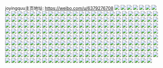 joyingquu主页地址: https://weibo.com/u/6379276708 
![](https://wx4.sinaimg.cn/mw2000/006XINhOly1h9i0w39gaij325i2vcb2c.jpg) 
![](https://wx4.sinaimg.cn/mw2000/006XINhOly1h9i0w56nrsj31eo1votww.jpg) 
![](https://wx4.sinaimg.cn/mw2000/006XINhOly1h9i0w8fojaj32vl25pb2b.jpg) 
![](https://wx4.sinaimg.cn/mw2000/006XINhOly1h9i0w4eot5j31gw1kn7wh.jpg) 
![](https://wx4.sinaimg.cn/mw2000/006XINhOly1h9i0zy6052j32o7205e82.jpg) 
![](https://wx4.sinaimg.cn/mw2000/006XINhOly1h9i0wafrrlj315g1j9u0k.jpg) 
![](https://wx4.sinaimg.cn/mw2000/006XINhOly1h9i0w0yonij32pn218u0y.jpg) 
![](https://wx4.sinaimg.cn/mw2000/006XINhOly1h9i0w76lvpj33402c0kjn.jpg) 
![](https://wx4.sinaimg.cn/mw2000/006XINhOly1h9i0w9oyxdj33402c0hdv.jpg) 
![](https://wx4.sinaimg.cn/mw2000/006XINhOly1h96x0yv7lcj32832yse83.jpg) 
![](https://wx4.sinaimg.cn/mw2000/006XINhOly1h96x0v529nj31fy1tb1kx.jpg) 
![](https://wx4.sinaimg.cn/mw2000/006XINhOly1h96x102sw1j31xz2lbkjm.jpg) 
![](https://wx4.sinaimg.cn/mw2000/006XINhOly1h96x0vtgirj31400u0qod.jpg) 
![](https://wx4.sinaimg.cn/mw2000/006XINhOly1h96x13hu8ij30u80l8wm0.jpg) 
![](https://wx4.sinaimg.cn/mw2000/006XINhOly1h96x138erkj30zp0qugtd.jpg) 
![](https://wx4.sinaimg.cn/mw2000/006XINhOly1h96x12xxbyj30tz121tgv.jpg) 
![](https://wx4.sinaimg.cn/mw2000/006XINhOly1h96x12g0vyj31l924d4qp.jpg) 
![](https://wx4.sinaimg.cn/mw2000/006XINhOly1h96x13s7xzj30u0140wmx.jpg) 
![](https://wx4.sinaimg.cn/mw2000/006XINhOly1h8zxxeoc3tj31400u0dm0.jpg) 
![](https://wx4.sinaimg.cn/mw2000/006XINhOly1h8zniknfovj323v1kwe81.jpg) 
![](https://wx4.sinaimg.cn/mw2000/006XINhOly1h8znim9rtoj323v1kwe81.jpg) 
![](https://wx4.sinaimg.cn/mw2000/006XINhOly1h8zninrilaj31o0280x6p.jpg) 
![](https://wx4.sinaimg.cn/mw2000/006XINhOly1h8zniovp8yj33402c0b29.jpg) 
![](https://wx4.sinaimg.cn/mw2000/006XINhOly1h8zxxm0t9bj30u00tpjz3.jpg) 
![](https://wx4.sinaimg.cn/mw2000/006XINhOly1h8znijaibrj31hc0u07fz.jpg) 
![](https://wx4.sinaimg.cn/mw2000/006XINhOly1h8zxxm8geej313y0tydui.jpg) 
![](https://wx4.sinaimg.cn/mw2000/006XINhOly1h8zxvkxee3j32dm1s8qv5.jpg) 
![](https://wx4.sinaimg.cn/mw2000/006XINhOly1h8d5078srlj32c03404qq.jpg) 
![](https://wx4.sinaimg.cn/mw2000/006XINhOly1h8d508cmotj32c0340hdu.jpg) 
![](https://wx4.sinaimg.cn/mw2000/006XINhOly1h8d505tftyj31o0280qv5.jpg) 
![](https://wx4.sinaimg.cn/mw2000/006XINhOly1h8d4zzzwywj31081l0qnp.jpg) 
![](https://wx4.sinaimg.cn/mw2000/006XINhOly1h8d500zd79j31o0280hdt.jpg) 
![](https://wx4.sinaimg.cn/mw2000/006XINhOly1h8d503b2ltj32c0340b29.jpg) 
![](https://wx4.sinaimg.cn/mw2000/006XINhOly1h8d53diyhij30ns0or45u.jpg) 
![](https://wx4.sinaimg.cn/mw2000/006XINhOly1h877pl0qmdj31wr2jo4qq.jpg) 
![](https://wx4.sinaimg.cn/mw2000/006XINhOly1h877pjxyk6j32l31xtkjm.jpg) 
![](https://wx4.sinaimg.cn/mw2000/006XINhOly1h86818ihz4j31kw23v4qp.jpg) 
![](https://wx4.sinaimg.cn/mw2000/006XINhOly1h868194n97j31kw2dcb29.jpg) 
![](https://wx4.sinaimg.cn/mw2000/006XINhOly1h8681bn6vzj32c0340hdu.jpg) 
![](https://wx4.sinaimg.cn/mw2000/006XINhOly1h8681e8alhj32c0340u0x.jpg) 
![](https://wx4.sinaimg.cn/mw2000/006XINhOly1h86817s54uj32c0340x6p.jpg) 
![](https://wx4.sinaimg.cn/mw2000/006XINhOly1h8364c79ufj32bz340u16.jpg) 
![](https://wx4.sinaimg.cn/mw2000/006XINhOly1h83620r8yxj32bz340he2.jpg) 
![](https://wx4.sinaimg.cn/mw2000/006XINhOly1h8361sqh2nj32bz340x6q.jpg) 
![](https://wx4.sinaimg.cn/mw2000/006XINhOly1h8361pc9qgj32bz340npk.jpg) 
![](https://wx4.sinaimg.cn/mw2000/006XINhOly1h8363h3ha5j32bz340kjs.jpg) 
![](https://wx4.sinaimg.cn/mw2000/006XINhOly1h8363dk29oj32bz340e88.jpg) 
![](https://wx4.sinaimg.cn/mw2000/006XINhOly1h8361wj8dzj32bz340npk.jpg) 
![](https://wx4.sinaimg.cn/mw2000/006XINhOly1h8362pyydcj31o0280e82.jpg) 
![](https://wx4.sinaimg.cn/mw2000/006XINhOly1h8362oq0c3j32bz340b2i.jpg) 
![](https://wx4.sinaimg.cn/mw2000/006XINhOly1h7s8vbmzbhj30xm1eg1kx.jpg) 
![](https://wx4.sinaimg.cn/mw2000/006XINhOly1h7s8vea5u9j30vv1btawo.jpg) 
![](https://wx4.sinaimg.cn/mw2000/006XINhOly1h7av22635jj31kw23vn0v.jpg) 
![](https://wx4.sinaimg.cn/mw2000/006XINhOly1h7av21lix3j31ku23s4qq.jpg) 
![](https://wx4.sinaimg.cn/mw2000/006XINhOly1h7av804bs8j31o0280e82.jpg) 
![](https://wx4.sinaimg.cn/mw2000/006XINhOly1h7av238wiaj31o0281q67.jpg) 
![](https://wx4.sinaimg.cn/mw2000/006XINhOly1h7av25ejo3j32c0340kjm.jpg) 
![](https://wx4.sinaimg.cn/mw2000/006XINhOly1h7av3efsmpj30u00v8myy.jpg) 
![](https://wx4.sinaimg.cn/mw2000/006XINhOly1h7av26w7ysj32q81ycwww.jpg) 
![](https://wx4.sinaimg.cn/mw2000/006XINhOly1h7avdunaxlj30ty0uowhu.jpg) 
![](https://wx4.sinaimg.cn/mw2000/006XINhOly1h7avfaxq2qj30uc0u0ala.jpg) 
![](https://wx4.sinaimg.cn/mw2000/006XINhOly1h7av296q0mj32c0340kjn.jpg) 
![](https://wx4.sinaimg.cn/mw2000/006XINhOly1h7avfb6wegj30u0140wfj.jpg) 
![](https://wx4.sinaimg.cn/mw2000/006XINhOly1h71pcswapnj30wi1ych1z.jpg) 
![](https://wx4.sinaimg.cn/mw2000/006XINhOly1h71pcrrs2kj30wi1yck7f.jpg) 
![](https://wx4.sinaimg.cn/mw2000/006XINhOly1h6sczo416tj32fn1tqkjm.jpg) 
![](https://wx4.sinaimg.cn/mw2000/006XINhOly1h6sczq72gpj32x022vb2a.jpg) 
![](https://wx4.sinaimg.cn/mw2000/006XINhOly1h6sczryj76j32381t77ch.jpg) 
![](https://wx4.sinaimg.cn/mw2000/006XINhOly1h6sczu3tabj32mw1z7u0y.jpg) 
![](https://wx4.sinaimg.cn/mw2000/006XINhOly1h6sczw5qqlj32bs1v9x6p.jpg) 
![](https://wx4.sinaimg.cn/mw2000/006XINhOly1h6sczlszcqj33402c0x2v.jpg) 
![](https://wx4.sinaimg.cn/mw2000/006XINhOly1h6rr4y7inaj32c0340h49.jpg) 
![](https://wx4.sinaimg.cn/mw2000/006XINhOly1h6rr54axw7j329m1p8hdt.jpg) 
![](https://wx4.sinaimg.cn/mw2000/006XINhOly1h6rr6h5yrij32c03401kz.jpg) 
![](https://wx4.sinaimg.cn/mw2000/006XINhOly1h6rr9dproij32c0340gz4.jpg) 
![](https://wx4.sinaimg.cn/mw2000/006XINhOly1h6rraf9tp3j32c0340b2a.jpg) 
![](https://wx4.sinaimg.cn/mw2000/006XINhOly1h6rr7xcknfj32dc35savh.jpg) 
![](https://wx4.sinaimg.cn/mw2000/006XINhOly1h6rramycipj322o340e81.jpg) 
![](https://wx4.sinaimg.cn/mw2000/006XINhOly1h6rrbpguv1j32562uy4qp.jpg) 
![](https://wx4.sinaimg.cn/mw2000/006XINhOly1h6rrbprtqqj30u0140dy5.jpg) 
![](https://wx4.sinaimg.cn/mw2000/006XINhOly1h6rr4k80woj31z72mx0x0.jpg) 
![](https://wx4.sinaimg.cn/mw2000/006XINhOly1h6rrbq0yz6j30oq0udajx.jpg) 
![](https://wx4.sinaimg.cn/mw2000/006XINhOly1h6rrbqc00oj30u015yn0u.jpg) 
![](https://wx4.sinaimg.cn/mw2000/006XINhOly1h6rrbrt2q4j32c03407wk.jpg) 
![](https://wx4.sinaimg.cn/mw2000/006XINhOly1h6rrbtcqhvj32c0340hdv.jpg) 
![](https://wx4.sinaimg.cn/mw2000/006XINhOly1h6rrbv00r9j32c0340ng2.jpg) 
![](https://wx4.sinaimg.cn/mw2000/006XINhOly1h6rrbvquq3j31uq2s3e81.jpg) 
![](https://wx4.sinaimg.cn/mw2000/006XINhOly1h6rrbxlfnbj32jv340u0y.jpg) 
![](https://wx4.sinaimg.cn/mw2000/006XINhOly1h6rrbzbya3j322o340gqq.jpg) 
![](https://wx4.sinaimg.cn/mw2000/006XINhOly1h6ochcyn4sj32162pk1kz.jpg) 
![](https://wx4.sinaimg.cn/mw2000/006XINhOly1h6ocg81yd5j323s2t2hdu.jpg) 
![](https://wx4.sinaimg.cn/mw2000/006XINhOly1h6ockpklryj31ox298dky.jpg) 
![](https://wx4.sinaimg.cn/mw2000/006XINhOly1h6oclym1v9j32dc35s7wj.jpg) 
![](https://wx4.sinaimg.cn/mw2000/006XINhOly1h6ocigifltj31w32rh0yl.jpg) 
![](https://wx4.sinaimg.cn/mw2000/006XINhOly1h6ocffgj2pj32c0340dns.jpg) 
![](https://wx4.sinaimg.cn/mw2000/006XINhOly1h6ocjd0dgvj32bz340e83.jpg) 
![](https://wx4.sinaimg.cn/mw2000/006XINhOly1h6ock3u0syj31st235n0k.jpg) 
![](https://wx4.sinaimg.cn/mw2000/006XINhOly1h6ocm7kndaj30mk0nmgqg.jpg) 
![](https://wx4.sinaimg.cn/mw2000/006XINhOly1h6ocmbm3icj30ty13yta9.jpg) 
![](https://wx4.sinaimg.cn/mw2000/006XINhOly1h6ocm59ubyj30tp13v408.jpg) 
![](https://wx4.sinaimg.cn/mw2000/006XINhOly1h6ocmdlaxvj30u00u0dhe.jpg) 
![](https://wx4.sinaimg.cn/mw2000/006XINhOly1h6nt8n62k8j32ix1xa4qq.jpg) 
![](https://wx4.sinaimg.cn/mw2000/006XINhOly1h6nt8px11vj31tc1znqg1.jpg) 
![](https://wx4.sinaimg.cn/mw2000/006XINhOly1h6nt8qrpp1j320u2fa4qq.jpg) 
![](https://wx4.sinaimg.cn/mw2000/006XINhOly1h6nt8mf95nj31o0280ajf.jpg) 
![](https://wx4.sinaimg.cn/mw2000/006XINhOly1h6nt8ukvtgj31o02804qq.jpg) 
![](https://wx4.sinaimg.cn/mw2000/006XINhOly1h6nt8rb662j30wi1ycaq8.jpg) 
![](https://wx4.sinaimg.cn/mw2000/006XINhOly1h6kw9py6whj325k1x47g8.jpg) 
![](https://wx4.sinaimg.cn/mw2000/006XINhOly1h6kwegeyfhj30u00yigo8.jpg) 
![](https://wx4.sinaimg.cn/mw2000/006XINhOly1h6kwegny04j316y0w7tbc.jpg) 
![](https://wx4.sinaimg.cn/mw2000/006XINhOly1h6kwcw7tuwj30u01sxab5.jpg) 
![](https://wx4.sinaimg.cn/mw2000/006XINhOly1h6kw9q6k85j30vq16aac8.jpg) 
![](https://wx4.sinaimg.cn/mw2000/006XINhOly1h6gwpecff5j33402c0hdw.jpg) 
![](https://wx4.sinaimg.cn/mw2000/006XINhOly1h6gwpjdoebj31ip20w7wh.jpg) 
![](https://wx4.sinaimg.cn/mw2000/006XINhOly1h6gwpi9ydoj32d8340b29.jpg) 
![](https://wx4.sinaimg.cn/mw2000/006XINhOly1h6gwpcas4tj323u35sncx.jpg) 
![](https://wx4.sinaimg.cn/mw2000/006XINhOly1h6gwpkdezmj328e2z74qp.jpg) 
![](https://wx4.sinaimg.cn/mw2000/006XINhOly1h6gwpgb96fj32c23404da.jpg) 
![](https://wx4.sinaimg.cn/mw2000/006XINhOly1h699z2p8vnj324e1o07wh.jpg) 
![](https://wx4.sinaimg.cn/mw2000/006XINhOly1h699z1pw6pj31gf1xwdnc.jpg) 
![](https://wx4.sinaimg.cn/mw2000/006XINhOly1h699z45e3fj31o0280qv5.jpg) 
![](https://wx4.sinaimg.cn/mw2000/006XINhOly1h699ysye19j33402c0hdt.jpg) 
![](https://wx4.sinaimg.cn/mw2000/006XINhOly1h699yw5dq5j32c0340npf.jpg) 
![](https://wx4.sinaimg.cn/mw2000/006XINhOly1h699yzbgf5j32c0340wr6.jpg) 
![](https://wx4.sinaimg.cn/mw2000/006XINhOly1h699yoqdiij32kd1xhqda.jpg) 
![](https://wx4.sinaimg.cn/mw2000/006XINhOly1h699ynh6q8j31b20sw77w.jpg) 
![](https://wx4.sinaimg.cn/mw2000/006XINhOly1h62dtvqi0yj32c0340u0z.jpg) 
![](https://wx4.sinaimg.cn/mw2000/006XINhOly1h62dty5hcgj32c03401l0.jpg) 
![](https://wx4.sinaimg.cn/mw2000/006XINhOly1h62dtwy4qhj32db35skbv.jpg) 
![](https://wx4.sinaimg.cn/mw2000/006XINhOly1h62du114rjj33402c0u0y.jpg) 
![](https://wx4.sinaimg.cn/mw2000/006XINhOly1h62du2lbokj33402c0wn0.jpg) 
![](https://wx4.sinaimg.cn/mw2000/006XINhOly1h62dtzan7tj33402c0x6p.jpg) 
![](https://wx4.sinaimg.cn/mw2000/006XINhOly1h5wk5qud5tj327a2xqx6p.jpg) 
![](https://wx4.sinaimg.cn/mw2000/006XINhOly1h5w1f6m14dj329830b7wh.jpg) 
![](https://wx4.sinaimg.cn/mw2000/006XINhOly1h5w1f2m73dj32c0340npd.jpg) 
![](https://wx4.sinaimg.cn/mw2000/006XINhOly1h5w1f1g658j322m2ri1kx.jpg) 
![](https://wx4.sinaimg.cn/mw2000/006XINhOly1h5w1f4cnxfj328o2zknpd.jpg) 
![](https://wx4.sinaimg.cn/mw2000/006XINhOly1h5w1f5nuf8j31o0280dko.jpg) 
![](https://wx4.sinaimg.cn/mw2000/006XINhOly1h5w1ohnsr9j32db30ghdu.jpg) 
![](https://wx4.sinaimg.cn/mw2000/006XINhOly1h5w1ez80ubj30mo0wd752.jpg) 
![](https://wx4.sinaimg.cn/mw2000/006XINhOly1h5w1ightdhj32da35swfh.jpg) 
![](https://wx4.sinaimg.cn/mw2000/006XINhOly1h5w1k9k1a7j313i0tyn76.jpg) 
![](https://wx4.sinaimg.cn/mw2000/006XINhOly1h5oeul46xcj31u92rehdv.jpg) 
![](https://wx4.sinaimg.cn/mw2000/006XINhOly1h5oeunindkj320f30n1l1.jpg) 
![](https://wx4.sinaimg.cn/mw2000/006XINhOly1h5oeupv7lfj31o0280x6p.jpg) 
![](https://wx4.sinaimg.cn/mw2000/006XINhOly1h5oeus3oewj31o0280u0x.jpg) 
![](https://wx4.sinaimg.cn/mw2000/006XINhOly1h5oeuty7i2j32c0340b29.jpg) 
![](https://wx4.sinaimg.cn/mw2000/006XINhOly1h5of2x02gxj30u0140wqg.jpg) 
![](https://wx4.sinaimg.cn/mw2000/006XINhOly1h5oeuxrkrwj31xq2cze82.jpg) 
![](https://wx4.sinaimg.cn/mw2000/006XINhOly1h5oeuyhou5j32l71xwb29.jpg) 
![](https://wx4.sinaimg.cn/mw2000/006XINhOly1h5oev0c4ayj32c0340u10.jpg) 
![](https://wx4.sinaimg.cn/mw2000/006XINhOly1h5erz53k5kj31kg23anm0.jpg) 
![](https://wx4.sinaimg.cn/mw2000/006XINhOly1h5erz5y57yj32122pfnpd.jpg) 
![](https://wx4.sinaimg.cn/mw2000/006XINhOly1h5erz696itj30u0140akh.jpg) 
![](https://wx4.sinaimg.cn/mw2000/006XINhOly1h5erz86vs7j31o0280qv5.jpg) 
![](https://wx4.sinaimg.cn/mw2000/006XINhOly1h5erza9mctj31o0280hdt.jpg) 
![](https://wx4.sinaimg.cn/mw2000/006XINhOly1h5erzcfvyjj31hc2804qp.jpg) 
![](https://wx4.sinaimg.cn/mw2000/006XINhOly1h5erzd00wqj312g163qil.jpg) 
![](https://wx4.sinaimg.cn/mw2000/006XINhOly1h5erzdsvzcj316s16sx2h.jpg) 
![](https://wx4.sinaimg.cn/mw2000/006XINhOly1h5erzery4tj321y2fzqv5.jpg) 
![](https://wx4.sinaimg.cn/mw2000/006XINhOly1h5erzgrlskj32252iqb2a.jpg) 
![](https://wx4.sinaimg.cn/mw2000/006XINhOly1h5erzhxytcj31rd1rdx6p.jpg) 
![](https://wx4.sinaimg.cn/mw2000/006XINhOly1h5es0cqd7ij31c11s1av7.jpg) 
![](https://wx4.sinaimg.cn/mw2000/006XINhOly1h590eohm6lj31la280qv5.jpg) 
![](https://wx4.sinaimg.cn/mw2000/006XINhOly1h5912kfl1yj31ju27akjl.jpg) 
![](https://wx4.sinaimg.cn/mw2000/006XINhOly1h4ymcvwehgj31kw23ub29.jpg) 
![](https://wx4.sinaimg.cn/mw2000/006XINhOly1h4ymcwo54aj31kw23ub29.jpg) 
![](https://wx4.sinaimg.cn/mw2000/006XINhOly1h4ymcy6kv8j31kx23wb29.jpg) 
![](https://wx4.sinaimg.cn/mw2000/006XINhOly1h4ymcz04gmj31kx23w7wh.jpg) 
![](https://wx4.sinaimg.cn/mw2000/006XINhOly1h4ymd0d8iuj323u4q4hdu.jpg) 
![](https://wx4.sinaimg.cn/mw2000/006XINhOly1h4ymd1sezwj31qf3whqv5.jpg) 
![](https://wx4.sinaimg.cn/mw2000/006XINhOly1h4ymda3ur9j32c03401kz.jpg) 
![](https://wx4.sinaimg.cn/mw2000/006XINhOly1h4ymd5lmxqj31v32hhx6p.jpg) 
![](https://wx4.sinaimg.cn/mw2000/006XINhOly1h4ymcv40p8j31n326tkjl.jpg) 
![](https://wx4.sinaimg.cn/mw2000/006XINhOly1h4ymd2mcvsj31kw23u4qp.jpg) 
![](https://wx4.sinaimg.cn/mw2000/006XINhOly1h4ymfg5vzqj31qf1auaun.jpg) 
![](https://wx4.sinaimg.cn/mw2000/006XINhOly1h4ymffmd18j31fr1x07wh.jpg) 
![](https://wx4.sinaimg.cn/mw2000/006XINhOly1h4uk1mkwrcj31kj23d1ky.jpg) 
![](https://wx4.sinaimg.cn/mw2000/006XINhOly1h4uk1nwz17j31k322su0x.jpg) 
![](https://wx4.sinaimg.cn/mw2000/006XINhOly1h4ukjwh54sj31o0280qv5.jpg) 
![](https://wx4.sinaimg.cn/mw2000/006XINhOly1h4ukaw5kl5j31o0280npd.jpg) 
![](https://wx4.sinaimg.cn/mw2000/006XINhOly1h4ukjhh268j32803c01kz.jpg) 
![](https://wx4.sinaimg.cn/mw2000/006XINhOly1h4uk1kyc5wj31qa2b2u0x.jpg) 
![](https://wx4.sinaimg.cn/mw2000/006XINhOly1h4uk1q8rj3j33402c0b2b.jpg) 
![](https://wx4.sinaimg.cn/mw2000/006XINhOly1h4uk1qqdurj30ta0z9q9l.jpg) 
![](https://wx4.sinaimg.cn/mw2000/006XINhOly1h4ukewrrxnj33402c04qp.jpg) 
![](https://wx4.sinaimg.cn/mw2000/006XINhOly1h4kmybkxkij32c0340kjp.jpg) 
![](https://wx4.sinaimg.cn/mw2000/006XINhOly1h4knuksxygj31hc0u0k5g.jpg) 
![](https://wx4.sinaimg.cn/mw2000/006XINhOly1h4kn7zd79uj31o0280qv5.jpg) 
![](https://wx4.sinaimg.cn/mw2000/006XINhOly1h4kn809docj31jq22bhdt.jpg) 
![](https://wx4.sinaimg.cn/mw2000/006XINhOly1h4knwqe70xj310g0u07mg.jpg) 
![](https://wx4.sinaimg.cn/mw2000/006XINhOly1h4knmaha9uj30u012ktm7.jpg) 
![](https://wx4.sinaimg.cn/mw2000/006XINhOly1h4knmc6cknj30u011oh78.jpg) 
![](https://wx4.sinaimg.cn/mw2000/006XINhOly1h4knum2lovj30u01381cy.jpg) 
![](https://wx4.sinaimg.cn/mw2000/006XINhOly1h4kn7kbjpuj3340340kjp.jpg) 
![](https://wx4.sinaimg.cn/mw2000/006XINhOly1h4knm9jj3xj313y0u0tpo.jpg) 
![](https://wx4.sinaimg.cn/mw2000/006XINhOly1h4knwr3nn8j30u00vgqdd.jpg) 
![](https://wx4.sinaimg.cn/mw2000/006XINhOly1h4kn7efmkcj335s23uqv8.jpg) 
![](https://wx4.sinaimg.cn/mw2000/006XINhOly1h4ckaa9lxdj32c03407wj.jpg) 
![](https://wx4.sinaimg.cn/mw2000/006XINhOly1h4ckagadhbj32c0340hdu.jpg) 
![](https://wx4.sinaimg.cn/mw2000/006XINhOly1h4ckaip03zj329g30le82.jpg) 
![](https://wx4.sinaimg.cn/mw2000/006XINhOly1h4ckahpeynj32c0340kjm.jpg) 
![](https://wx4.sinaimg.cn/mw2000/006XINhOly1h4ckaka465j33402c0qv7.jpg) 
![](https://wx4.sinaimg.cn/mw2000/006XINhOly1h4ckct11h0j32c0340x6q.jpg) 
![](https://wx4.sinaimg.cn/mw2000/006XINhOly1h4ckabpvaej32c23407wi.jpg) 
![](https://wx4.sinaimg.cn/mw2000/006XINhOly1h4ckanjqloj32c2340kjn.jpg) 
![](https://wx4.sinaimg.cn/mw2000/006XINhOly1h4ckknduo2j33407004qs.jpg) 
![](https://wx4.sinaimg.cn/mw2000/006XINhOly1h4cix0cghlj30u01hcdy6.jpg) 
![](https://wx4.sinaimg.cn/mw2000/006XINhOly1h4cixu6ivuj30u00z2alh.jpg) 
![](https://wx4.sinaimg.cn/mw2000/006XINhOly1h4cie0n1dcj326x324e83.jpg) 
![](https://wx4.sinaimg.cn/mw2000/006XINhOly1h4cix1bmpvj30iz0imtcs.jpg) 
![](https://wx4.sinaimg.cn/mw2000/006XINhOly1h443oy3htpj33402c07wk.jpg) 
![](https://wx4.sinaimg.cn/mw2000/006XINhOly1h443owdiflj33402c0npf.jpg) 
![](https://wx4.sinaimg.cn/mw2000/006XINhOly1h43aqywj64j32c03401l0.jpg) 
![](https://wx4.sinaimg.cn/mw2000/006XINhOly1h43aqwf93yj32c0340x6q.jpg) 
![](https://wx4.sinaimg.cn/mw2000/006XINhOly1h43ar17oq7j33402c0x6q.jpg) 
![](https://wx4.sinaimg.cn/mw2000/006XINhOly1h43ar3oxujj32c0340e82.jpg) 
![](https://wx4.sinaimg.cn/mw2000/006XINhOly1h43ar6x1yaj325d2v7kjm.jpg) 
![](https://wx4.sinaimg.cn/mw2000/006XINhOly1h43ar9jx2ij32c03201l2.jpg) 
![](https://wx4.sinaimg.cn/mw2000/006XINhOly1h43are6806j32c0340he0.jpg) 
![](https://wx4.sinaimg.cn/mw2000/006XINhOly1h43arn3d1zj3340680x6u.jpg) 
![](https://wx4.sinaimg.cn/mw2000/006XINhOly1h43arjbnnzj33408tdx6v.jpg) 
![](https://wx4.sinaimg.cn/mw2000/006XINhOly1h43arg7qepj31o02807wi.jpg) 
![](https://wx4.sinaimg.cn/mw2000/006XINhOly1h43arprwo0j32c2340kjm.jpg) 
![](https://wx4.sinaimg.cn/mw2000/006XINhOly1h43aqv11acj33402c0e82.jpg) 
![](https://wx4.sinaimg.cn/mw2000/006XINhOly1h4120vhw3jj33402c0hdu.jpg) 
![](https://wx4.sinaimg.cn/mw2000/006XINhOly1h4120p9bdbj33402c0hdu.jpg) 
![](https://wx4.sinaimg.cn/mw2000/006XINhOly1h4120xyl9lj32c0340npf.jpg) 
![](https://wx4.sinaimg.cn/mw2000/006XINhOly1h4120sxohoj32891o7u0x.jpg) 
![](https://wx4.sinaimg.cn/mw2000/006XINhOly1h4120tty3oj33402c0qv5.jpg) 
![](https://wx4.sinaimg.cn/mw2000/006XINhOly1h4121b3palj328f1ob1ky.jpg) 
